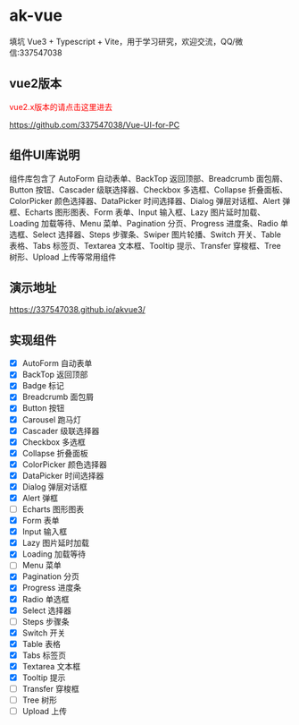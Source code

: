 # ak-vue

填坑 Vue3 + Typescript + Vite，用于学习研究，欢迎交流，QQ/微信:337547038

## vue2版本

<font color="#f00">vue2.x版本的请点击这里进去</font>

https://github.com/337547038/Vue-UI-for-PC

## 组件UI库说明

组件库包含了 AutoForm 自动表单、BackTop 返回顶部、Breadcrumb 面包屑、 Button 按钮、Cascader 级联选择器、Checkbox 多选框、Collapse 折叠面板、ColorPicker
颜色选择器、DataPicker 时间选择器、Dialog 弹层对话框、Alert 弹框、Echarts 图形图表、Form 表单、Input 输入框、Lazy 图片延时加载、Loading 加载等待、Menu 菜单、Pagination
分页、Progress 进度条、Radio 单选框、Select 选择器、Steps 步骤条、Swiper 图片轮播、Switch 开关、Table 表格、Tabs 标签页、Textarea 文本框、Tooltip 提示、Transfer
穿梭框、Tree 树形、Upload 上传等常用组件

## 演示地址

https://337547038.github.io/akvue3/

## 实现组件

- [x] AutoForm 自动表单
- [x] BackTop 返回顶部
- [x] Badge 标记
- [x] Breadcrumb 面包屑
- [x] Button 按钮
- [x] Carousel 跑马灯
- [x] Cascader 级联选择器
- [x] Checkbox 多选框
- [x] Collapse 折叠面板
- [x] ColorPicker 颜色选择器
- [x] DataPicker 时间选择器
- [x] Dialog 弹层对话框
- [x] Alert 弹框
- [ ] Echarts 图形图表
- [x] Form 表单
- [x] Input 输入框
- [x] Lazy 图片延时加载
- [x] Loading 加载等待
- [ ] Menu 菜单
- [x] Pagination 分页
- [x] Progress 进度条
- [x] Radio 单选框
- [x] Select 选择器
- [ ] Steps 步骤条
- [x] Switch 开关
- [x] Table 表格
- [x] Tabs 标签页
- [x] Textarea 文本框
- [x] Tooltip 提示
- [ ] Transfer 穿梭框
- [ ] Tree 树形
- [ ] Upload 上传
